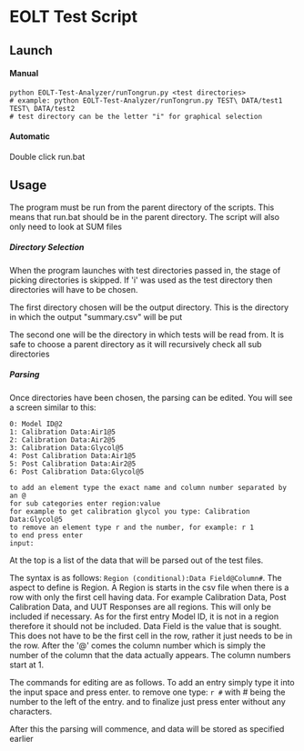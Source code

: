 # EOLT Test Script

## Launch

#### Manual
```shell
python EOLT-Test-Analyzer/runTongrun.py <test directories>
# example: python EOLT-Test-Analyzer/runTongrun.py TEST\ DATA/test1 TEST\ DATA/test2
# test directory can be the letter "i" for graphical selection
``` 
#### Automatic
Double click run.bat


## Usage

The program must be run from the parent directory of the scripts. This means that run.bat should be in the parent directory. The script will also only need to look at SUM files

##### Directory Selection
When the program launches with test directories passed in, the stage of picking directories is skipped. If 'i' was used as the test directory then directories will have to be chosen. 

The first directory chosen will be the output directory. This is the directory in which the output "summary.csv" will be put

The second one will be the directory in which tests will be read from. It is safe to choose a parent directory as it will recursively check all sub directories

##### Parsing
Once directories have been chosen, the parsing can be edited. You will see a screen similar to this:

```
0: Model ID@2
1: Calibration Data:Air1@5
2: Calibration Data:Air2@5
3: Calibration Data:Glycol@5
4: Post Calibration Data:Air1@5
5: Post Calibration Data:Air2@5
6: Post Calibration Data:Glycol@5

to add an element type the exact name and column number separated by an @
for sub categories enter region:value
for example to get calibration glycol you type: Calibration Data:Glycol@5
to remove an element type r and the number, for example: r 1
to end press enter
input:
```
At the top is a list of the data that will be parsed out of the test files. 

The syntax is as follows: ```Region (conditional):Data Field@Column#```. The aspect to define is Region. A Region is starts in the csv file when there is a row with only the first cell having data. For example Calibration Data, Post Calibration Data, and UUT Responses are all regions. This will only be included if necessary. As for the first entry Model ID, it is not in a region therefore it should not be included. Data Field is the value that is sought. This does not have to be the first cell in the row, rather it just needs to be in the row. After the '@' comes the column number which is simply the number of the column that the data actually appears. The column numbers start at 1. 

The commands for editing are as follows. To add an entry simply type it into the input space and press enter. to remove one type: ```r #``` with # being the number to the left of the entry. and to finalize just press enter without any characters.

After this the parsing will commence, and data will be stored as specified earlier
